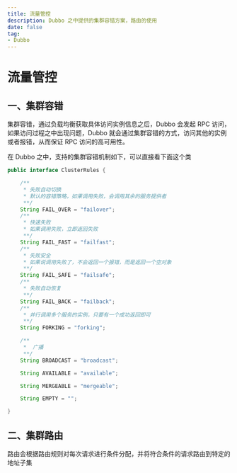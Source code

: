 ```yaml
---
title: 流量管控
description: Dubbo 之中提供的集群容错方案，路由的使用
date: false
tag:
- Dubbo
---
```


# 流量管控

## 一、集群容错

集群容错，通过负载均衡获取具体访问实例信息之后，Dubbo 会发起 RPC 访问，如果访问过程之中出现问题，Dubbo 就会通过集群容错的方式，访问其他的实例或者报错，从而保证 RPC 访问的高可用性。

在 Dubbo 之中，支持的集群容错机制如下，可以直接看下面这个类

```java
public interface ClusterRules {

    /**
     * 失败自动切换 
     * 默认的容错策略，如果调用失败，会调用其余的服务提供者
     **/
    String FAIL_OVER = "failover";
    /**
     * 快速失败
     * 如果调用失败，立即返回失败
     **/
    String FAIL_FAST = "failfast";
    /**
     * 失败安全
     * 如果说调用失败了，不会返回一个报错，而是返回一个空对象
     **/
    String FAIL_SAFE = "failsafe";
    /**
     * 失败自动恢复
     **/
    String FAIL_BACK = "failback";
    /**
     * 并行调用多个服务的实例，只要有一个成功返回即可
     **/
    String FORKING = "forking";

    /**
     *  广播
     **/
    String BROADCAST = "broadcast";

    String AVAILABLE = "available";

    String MERGEABLE = "mergeable";

    String EMPTY = "";

}
```

## 二、集群路由

路由会根据路由规则对每次请求进行条件分配，并将符合条件的请求路由到特定的地址子集







